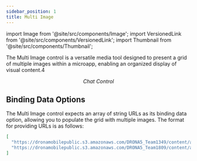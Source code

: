 ```yaml
---
sidebar_position: 1
title: Multi Image
---
```


import Image from '@site/src/components/Image'; import VersionedLink from '@site/src/components/VersionedLink'; import
Thumbnail from '@site/src/components/Thumbnail';

The Multi Image control is a versatile media tool designed to present a grid of multiple images within a microapp,
enabling an organized display of visual content.4

<figure>
  <Thumbnail src="/img/reference/controls/multi-image/preview.jpeg" alt="Chat Control" />
  <figcaption align="center"><i>Chat Control</i></figcaption>
</figure>

## Binding Data Options

The Multi Image control expects an array of string URLs as its binding data option, allowing you to populate the grid
with multiple images. The format for providing URLs is as follows:

```json
[
  "https://dronamobilepublic.s3.amazonaws.com/DRONA5_Team1349/content/app/images/public/DronaHQ_Logo_K37sX.jpg",
  "https://dronamobilepublic.s3.amazonaws.com/DRONA5_Team1809/content/app/images/public/photo-150053085_6yZLc.jpeg"
]
```


